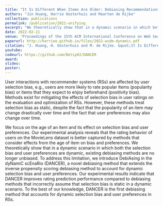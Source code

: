 ```yaml
---
title: "It Is Different When Items Are Older: Debiasing Recommendations When Selection Bias and User Preferences Are Dynamic"
authors: "Jin Huang, Harrie Oosterhuis and Maarten de Rijke"
collection: publications
permalink: /publication/2021-unifying
excerpt: "We theoretically show that in a dynamic scenario in which both the selection bias and user preferences are dynamic, existing debiasing methods are no longer unbiased. To address this limitation, we introduce DebiAsing in the dyNamiC scEnaRio (DANCER), a novel debiasing method that extends the inverse propensity scoring debiasing method to account for dynamic selection bias and user preferences."
date: 2022-02-21
venue: 'Proceedings of the 15th ACM International Conference on Web Search and Data Mining (WSDM ’22)'
paperurl: http://harrieo.github.io/files/2022-wsdm-dynamic.pdf
citation: "J. Huang, H. Oosterhuis and M. de Rijke. &quot;It Is Different When Items Are Older: Debiasing Recommendations When Selection Bias and User Preferences Are Dynamic.&quot; In <i>Proceedings of the 15th ACM International Conference on Web Search and Data Mining (WSDM ’22)</i>. ACM, 2021."
youtube: 
codeurl: https://github.com/BetsyHJ/DANCER
award: 
slides:
poster:
---
```



User interactions with recommender systems (RSs) are affected by user selection bias, e.g., users are more likely to rate popular items (popularity bias) or items that they expect to enjoy beforehand (positivity bias). Methods exist for mitigating the effects of selection bias in user ratings on the evaluation and optimization of RSs. However, these methods treat selection bias as static, despite the fact that the popularity of an item may change drastically over time and the fact that user preferences may also change over time.

We focus on the age of an item and its effect on selection bias and user preferences. Our experimental analysis reveals that the rating behavior of users on the MovieLens dataset is better captured by methods that consider effects from the age of item on bias and preferences. We theoretically show that in a dynamic scenario in which both the selection bias and user preferences are dynamic, existing debiasing methods are no longer unbiased. To address this limitation, we introduce DebiAsing in the dyNamiC scEnaRio (DANCER), a novel debiasing method that extends the inverse propensity scoring debiasing method to account for dynamic selection bias and user preferences. Our experimental results indicate that DANCER improves rating prediction performance compared to debiasing methods that incorrectly assume that selection bias is static in a dynamic scenario. To the best of our knowledge, DANCER is the first debiasing method that accounts for dynamic selection bias and user preferences in RSs.